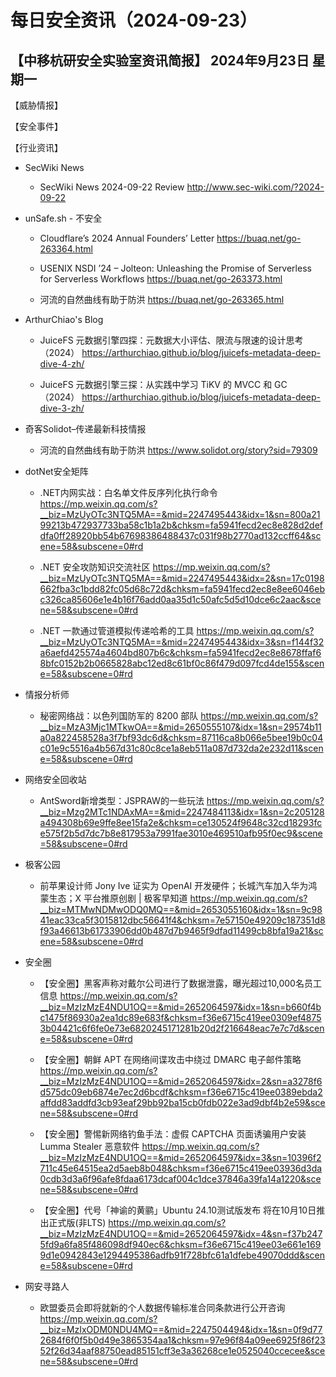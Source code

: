 # 每日安全资讯（2024-09-23）

【中移杭研安全实验室资讯简报】
2024年9月23日 星期一
---------------------------
【威胁情报】

【安全事件】

【行业资讯】

- SecWiki News
  - SecWiki News 2024-09-22 Review
http://www.sec-wiki.com/?2024-09-22

- unSafe.sh - 不安全
  - Cloudflare’s 2024 Annual Founders’ Letter
https://buaq.net/go-263364.html

  - USENIX NSDI ’24 – Jolteon: Unleashing the Promise of Serverless for Serverless Workflows
https://buaq.net/go-263373.html

  - 河流的自然曲线有助于防洪
https://buaq.net/go-263365.html

- ArthurChiao's Blog
  - JuiceFS 元数据引擎四探：元数据大小评估、限流与限速的设计思考（2024）
https://arthurchiao.github.io/blog/juicefs-metadata-deep-dive-4-zh/

  - JuiceFS 元数据引擎三探：从实践中学习 TiKV 的 MVCC 和 GC（2024）
https://arthurchiao.github.io/blog/juicefs-metadata-deep-dive-3-zh/

- 奇客Solidot–传递最新科技情报
  - 河流的自然曲线有助于防洪
https://www.solidot.org/story?sid=79309

- dotNet安全矩阵
  - .NET内网实战：白名单文件反序列化执行命令
https://mp.weixin.qq.com/s?__biz=MzUyOTc3NTQ5MA==&mid=2247495443&idx=1&sn=800a2199213b472937733ba58c1b1a2b&chksm=fa5941fecd2ec8e828d2defdfa0ff28920bb54b67698386488437c031f98b2770ad132ccff64&scene=58&subscene=0#rd

  - .NET 安全攻防知识交流社区
https://mp.weixin.qq.com/s?__biz=MzUyOTc3NTQ5MA==&mid=2247495443&idx=2&sn=17c0198662fba3c1bdd82fc05d68c72d&chksm=fa5941fecd2ec8e8ee6046ebc326ca85606e1e4b16f76add0aa35d1c50afc5d5d10dce6c2aac&scene=58&subscene=0#rd

  - .NET 一款通过管道模拟传递哈希的工具
https://mp.weixin.qq.com/s?__biz=MzUyOTc3NTQ5MA==&mid=2247495443&idx=3&sn=f144f32a6aefd425574a4604bd807b6c&chksm=fa5941fecd2ec8e8678ffaf68bfc0152b2b0665828abc12ed8c61bf0c86f479d097fcd4de155&scene=58&subscene=0#rd

- 情报分析师
  - 秘密网络战：以色列国防军的 8200 部队
https://mp.weixin.qq.com/s?__biz=MzA3Mjc1MTkwOA==&mid=2650555107&idx=1&sn=29574b11a0a822458528a3f7bf93dc6d&chksm=87116ca8b066e5bee19b0c04c01e9c5516a4b567d31c80c8ce1a8eb511a087d732da2e232d11&scene=58&subscene=0#rd

- 网络安全回收站
  - AntSword新增类型：JSPRAW的一些玩法
https://mp.weixin.qq.com/s?__biz=Mzg2MTc1NDAxMA==&mid=2247484113&idx=1&sn=2c205128a494308b69e9ffe8ee15fa2e&chksm=ce130524f9648c32cd18293fce575f2b5d7dc7b8e817953a7991fae3010e469510afb95f0ec9&scene=58&subscene=0#rd

- 极客公园
  - 前苹果设计师 Jony Ive 证实为 OpenAI 开发硬件；长城汽车加入华为鸿蒙生态；X 平台推原创剧 | 极客早知道
https://mp.weixin.qq.com/s?__biz=MTMwNDMwODQ0MQ==&mid=2653055160&idx=1&sn=9c9841eac33ca5f3015812dbc56641f4&chksm=7e57150e49209c187351d8f93a46613b61733906dd0b487d7b9465f9dfad11499cb8bfa19a21&scene=58&subscene=0#rd

- 安全圈
  - 【安全圈】黑客声称对戴尔公司进行了数据泄露，曝光超过10,000名员工信息
https://mp.weixin.qq.com/s?__biz=MzIzMzE4NDU1OQ==&mid=2652064597&idx=1&sn=b660f4bc1475f86930a2ea1dc89e683f&chksm=f36e6715c419ee0309ef48753b04421c6f6fe0e73e6820245171281b20d2f216648eac7e7c7d&scene=58&subscene=0#rd

  - 【安全圈】朝鲜 APT 在网络间谍攻击中绕过 DMARC 电子邮件策略
https://mp.weixin.qq.com/s?__biz=MzIzMzE4NDU1OQ==&mid=2652064597&idx=2&sn=a3278f6d575dc09eb6874e7ec2d6bcdf&chksm=f36e6715c419ee0389ebda2affdd83addfd3cb93eaf29bb92ba15cb0fdb022e3ad9dbf4b2e59&scene=58&subscene=0#rd

  - 【安全圈】警惕新网络钓鱼手法：虚假 CAPTCHA 页面诱骗用户安装 Lumma Stealer 恶意软件
https://mp.weixin.qq.com/s?__biz=MzIzMzE4NDU1OQ==&mid=2652064597&idx=3&sn=10396f2711c45e64515ea2d5aeb8b048&chksm=f36e6715c419ee03936d3da0cdb3d3a6f96afe8fdaa6173dcaf004c1dce37846a39fa14a1220&scene=58&subscene=0#rd

  - 【安全圈】代号「神谕的黄鹂」Ubuntu 24.10测试版发布 将在10月10日推出正式版(非LTS)
https://mp.weixin.qq.com/s?__biz=MzIzMzE4NDU1OQ==&mid=2652064597&idx=4&sn=f37b2475fd9a6fa85f486098df940ec6&chksm=f36e6715c419ee03e661e1699d1e0942843e1294495386adfb91f728bfc61a1dfebe49070ddd&scene=58&subscene=0#rd

- 网安寻路人
  - 欧盟委员会即将就新的个人数据传输标准合同条款进行公开咨询
https://mp.weixin.qq.com/s?__biz=MzIxODM0NDU4MQ==&mid=2247504494&idx=1&sn=0f9d772684f6f0f5b0d49e3865354aa1&chksm=97e96f84a09ee6925f86f2352f26d34aaf88750ead85151cff3e3a36268ce1e0525040ccecee&scene=58&subscene=0#rd

